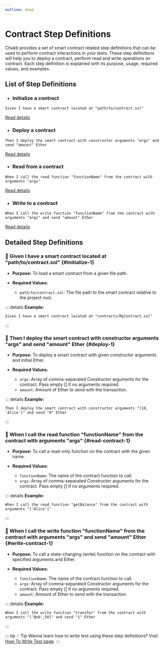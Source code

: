 ```yaml
---
outline: deep
---
```

# Contract Step Definitions

Chukti provides a set of smart contract related step definitions that can be used to perform contract interactions in your tests. These step definitions will help you to deploy a contract, perform read and write operations on contract. Each step definition is explained with its purpose, usage, required values, and examples.

## List of Step Definitions

- ### Initialize a contract
```gherkin
Given I have a smart contract located at "path/to/contract.sol"
```
[Read details](#initialize-1)

- ### Deploy a contract
```gherkin
Then I deploy the smart contract with constructor arguments "args" and send "amount" Ether
```
[Read details](#deploy-1)

- ### Read from a contract
```gherkin
When I call the read function "functionName" from the contract with arguments "args"
```
[Read details](#read-contract-1)

- ### Write to a contract
```gherkin
When I call the write function "functionName" from the contract with arguments "args" and send "amount" Ether
```
[Read details](#write-contract-1)

## Detailed Step Definitions

### :rocket: Given I have a smart contract located at "path/to/contract.sol" {#initialize-1}

- **Purpose:**
To load a smart contract from a given file path.

- **Required Values:**
    - `path/to/contract.sol`: The file path to the smart contract relative to the project root.

::: details **Example:**
```gherkin
Given I have a smart contract located at "contracts/MyContract.sol"
```
:::

### :rocket: Then I deploy the smart contract with constructor arguments "args" and send "amount" Ether {#deploy-1}

- **Purpose:**
To deploy a smart contract with given constructor arguments and initial Ether.

- **Required Values:**
    - `args`: Array of comma-separated Constructor arguments for the contract. Pass empty [] if no arguments required.
    - `amount`: Amount of Ether to send with the transaction.

::: details **Example:**
```gherkin
Then I deploy the smart contract with constructor arguments "[10, 'Alice']" and send "0" Ether
```
:::

### :rocket: When I call the read function "functionName" from the contract with arguments "args" {#read-contract-1}

- **Purpose:**
To call a read-only function on the contract with the given name.

- **Required Values:**
    - `functionName`: The name of the contract function to call.
    - `args`: Array of comma-separated Constructor arguments for the contract. Pass empty [] if no arguments required.

::: details **Example:**
```gherkin
When I call the read function "getBalance" from the contract with arguments "['Alice']"
```
:::

### :rocket: When I call the write function "functionName" from the contract with arguments "args" and send "amount" Ether {#write-contract-1}

- **Purpose:**
To call a state-changing (write) function on the contract with specified arguments and Ether.

- **Required Values:**
    - `functionName`: The name of the contract function to call.
    - `args`: Array of comma-separated Constructor arguments for the contract. Pass empty [] if no arguments required.
    - `amount`: Amount of Ether to send with the transaction.

::: details **Example:**
```gherkin
When I call the write function "transfer" from the contract with arguments "['Bob',50]" and send "1" Ether
```
:::

::: tip :bulb: Tip
Wanna learn how to write test using these step definitions? Visit [How To Write Test page](/guide/how-to-write-test).
:::